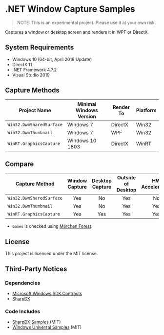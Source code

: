 # .NET Window Capture Samples

> NOTE: This is an experimental project. Please use it at your own risk.

Captures a window or desktop screen and renders it in WPF or DirectX.


## System Requirements

* Windows 10 (64-bit, April 2018 Update)
* DirectX 11
* .NET Framework 4.7.2
* Visual Studio 2019


## Capture Methods

| Project Name               | Minimal Windows Version | Render To | Platform |
| -------------------------- | ----------------------- | --------- | -------- |
| `Win32.DwmSharedSurface`   | Windows 7               | DirectX   | Win32    |
| `Win32.DwmThumbnail`       | Windows 7               | WPF       | Win32    |
| `WinRT.GraphicsCapture`    | Windows 10 1803         | DirectX   | WinRT    |


## Compare

| Capture Method             | Window Capture | Desktop Capture | Outside of Desktop | HW Acceleration | DirectX Games |
| -------------------------- | :------------: | :-------------: | :----------------: | :-------------: | :-----------: |
| `Win32.DwmSharedSurface`   |      Yes       |       No        |        Yes         |       No        |      Yes      |
| `Win32.DwmThumbnail`       |      Yes       |       No        |        Yes         |       Yes       |      Yes      |
| `WinRT.GraphicsCapture`    |      Yes       |       Yes       |        Yes         |       Yes       |      Yes      |

* `Games` is checked using [Märchen Forest](https://anemonecoronaria.sakura.ne.jp/merufore/).


## License

This project is licensed under the MIT license.


## Third-Party Notices

### Dependencies

* [Microsoft.Windows.SDK.Contracts](https://www.nuget.org/packages/Microsoft.Windows.SDK.Contracts/)
* [SharpDX](https://www.nuget.org/packages/SharpDX/)


### Code Includes

* [SharpDX Samples](https://github.com/sharpdx/SharpDX-Samples) (MIT)
* [Windows Universal Samples](https://github.com/microsoft/Windows-universal-samples) (MIT)
